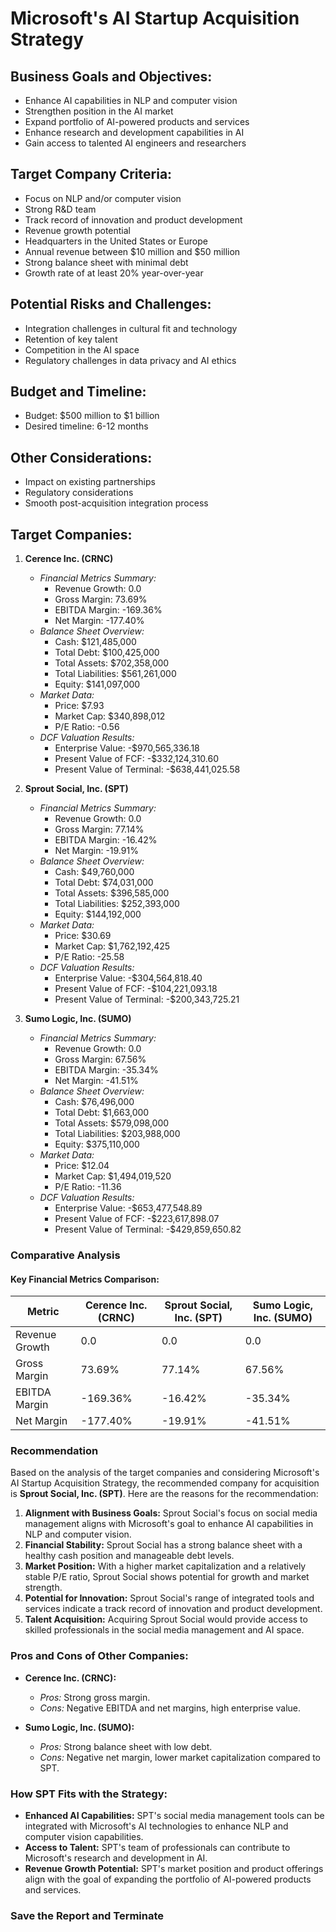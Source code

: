 # Microsoft's AI Startup Acquisition Strategy

## Business Goals and Objectives:
- Enhance AI capabilities in NLP and computer vision
- Strengthen position in the AI market
- Expand portfolio of AI-powered products and services
- Enhance research and development capabilities in AI
- Gain access to talented AI engineers and researchers

## Target Company Criteria:
- Focus on NLP and/or computer vision
- Strong R&D team
- Track record of innovation and product development
- Revenue growth potential
- Headquarters in the United States or Europe
- Annual revenue between $10 million and $50 million
- Strong balance sheet with minimal debt
- Growth rate of at least 20% year-over-year

## Potential Risks and Challenges:
- Integration challenges in cultural fit and technology
- Retention of key talent
- Competition in the AI space
- Regulatory challenges in data privacy and AI ethics

## Budget and Timeline:
- Budget: $500 million to $1 billion
- Desired timeline: 6-12 months

## Other Considerations:
- Impact on existing partnerships
- Regulatory considerations
- Smooth post-acquisition integration process

## Target Companies:

1. **Cerence Inc. (CRNC)**
   - *Financial Metrics Summary:*
     - Revenue Growth: 0.0
     - Gross Margin: 73.69%
     - EBITDA Margin: -169.36%
     - Net Margin: -177.40%
   - *Balance Sheet Overview:*
     - Cash: $121,485,000
     - Total Debt: $100,425,000
     - Total Assets: $702,358,000
     - Total Liabilities: $561,261,000
     - Equity: $141,097,000
   - *Market Data:*
     - Price: $7.93
     - Market Cap: $340,898,012
     - P/E Ratio: -0.56
   - *DCF Valuation Results:*
     - Enterprise Value: -$970,565,336.18
     - Present Value of FCF: -$332,124,310.60
     - Present Value of Terminal: -$638,441,025.58

2. **Sprout Social, Inc. (SPT)**
   - *Financial Metrics Summary:*
     - Revenue Growth: 0.0
     - Gross Margin: 77.14%
     - EBITDA Margin: -16.42%
     - Net Margin: -19.91%
   - *Balance Sheet Overview:*
     - Cash: $49,760,000
     - Total Debt: $74,031,000
     - Total Assets: $396,585,000
     - Total Liabilities: $252,393,000
     - Equity: $144,192,000
   - *Market Data:*
     - Price: $30.69
     - Market Cap: $1,762,192,425
     - P/E Ratio: -25.58
   - *DCF Valuation Results:*
     - Enterprise Value: -$304,564,818.40
     - Present Value of FCF: -$104,221,093.18
     - Present Value of Terminal: -$200,343,725.21

3. **Sumo Logic, Inc. (SUMO)**
   - *Financial Metrics Summary:*
     - Revenue Growth: 0.0
     - Gross Margin: 67.56%
     - EBITDA Margin: -35.34%
     - Net Margin: -41.51%
   - *Balance Sheet Overview:*
     - Cash: $76,496,000
     - Total Debt: $1,663,000
     - Total Assets: $579,098,000
     - Total Liabilities: $203,988,000
     - Equity: $375,110,000
   - *Market Data:*
     - Price: $12.04
     - Market Cap: $1,494,019,520
     - P/E Ratio: -11.36
   - *DCF Valuation Results:*
     - Enterprise Value: -$653,477,548.89
     - Present Value of FCF: -$223,617,898.07
     - Present Value of Terminal: -$429,859,650.82

### Comparative Analysis

#### Key Financial Metrics Comparison:

| Metric         | Cerence Inc. (CRNC) | Sprout Social, Inc. (SPT) | Sumo Logic, Inc. (SUMO) |
|----------------|----------------------|---------------------------|-------------------------|
| Revenue Growth | 0.0                  | 0.0                       | 0.0                     |
| Gross Margin   | 73.69%               | 77.14%                    | 67.56%                  |
| EBITDA Margin  | -169.36%             | -16.42%                   | -35.34%                 |
| Net Margin     | -177.40%             | -19.91%                   | -41.51%                 |

### Recommendation

Based on the analysis of the target companies and considering Microsoft's AI Startup Acquisition Strategy, the recommended company for acquisition is **Sprout Social, Inc. (SPT)**. Here are the reasons for the recommendation:

1. **Alignment with Business Goals:** Sprout Social's focus on social media management aligns with Microsoft's goal to enhance AI capabilities in NLP and computer vision.
2. **Financial Stability:** Sprout Social has a strong balance sheet with a healthy cash position and manageable debt levels.
3. **Market Position:** With a higher market capitalization and a relatively stable P/E ratio, Sprout Social shows potential for growth and market strength.
4. **Potential for Innovation:** Sprout Social's range of integrated tools and services indicate a track record of innovation and product development.
5. **Talent Acquisition:** Acquiring Sprout Social would provide access to skilled professionals in the social media management and AI space.

### Pros and Cons of Other Companies:

- **Cerence Inc. (CRNC):**
  - *Pros:* Strong gross margin.
  - *Cons:* Negative EBITDA and net margins, high enterprise value.

- **Sumo Logic, Inc. (SUMO):**
  - *Pros:* Strong balance sheet with low debt.
  - *Cons:* Negative net margin, lower market capitalization compared to SPT.

### How SPT Fits with the Strategy:

- **Enhanced AI Capabilities:** SPT's social media management tools can be integrated with Microsoft's AI technologies to enhance NLP and computer vision capabilities.
- **Access to Talent:** SPT's team of professionals can contribute to Microsoft's research and development in AI.
- **Revenue Growth Potential:** SPT's market position and product offerings align with the goal of expanding the portfolio of AI-powered products and services.

### Save the Report and Terminate